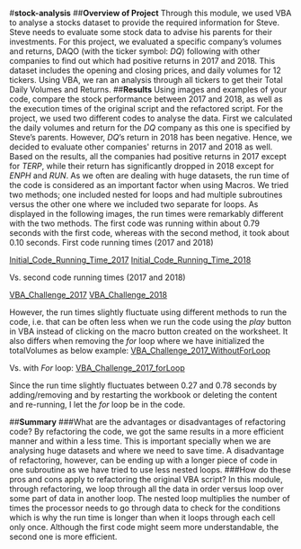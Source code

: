 #**stock-analysis**
##**Overview of Project**
Through this module, we used VBA to analyse a stocks dataset to provide the required information for Steve. Steve needs to evaluate some stock data to advise his parents for their investments. For this project, we evaluated a specific company’s volumes and returns, DAQO (with the ticker symbol: *DQ*) following with other companies to find out which had positive returns in 2017 and 2018.
This dataset includes the opening and closing prices, and daily volumes for 12 tickers. Using VBA, we ran an analysis through all tickers to get their Total Daily Volumes and Returns.
##**Results**
Using images and examples of your code, compare the stock performance between 2017 and 2018, as well as the execution times of the original script and the refactored script.
For the project, we used two different codes to analyse the data. First we calculated the daily volumes and return for the *DQ* company as this one is specified by Steve’s parents. However, *DQ*’s return in 2018 has been negative. Hence, we decided to evaluate other companies' returns in 2017 and 2018 as well.
Based on the results, all the companies had positive returns in 2017 except for *TERP*, while their return has significantly dropped in 2018 except for *ENPH* and *RUN*. 
As we often are dealing with huge datasets, the run time of the code is considered as an important factor when using Macros. We tried two methods; one included nested for loops and had multiple subroutines versus the other one where we included two separate for loops. As displayed in the following images, the run times were remarkably different with the two methods. The first code was running within about 0.79 seconds with the first code, whereas with the second method, it took about 0.10 seconds.
First code running times (2017 and 2018)

[Initial_Code_Running_Time_2017](https://github.com/zkt2018/stock-analysis/blob/main/Resources/Initial_Code_Running_Time_2017.PNG)
[Initial_Code_Running_Time_2018](https://github.com/zkt2018/stock-analysis/blob/main/Resources/Initial_Code_Running_Time_2018.PNG)

Vs. second code running times (2017 and 2018)

[VBA_Challenge_2017](https://github.com/zkt2018/stock-analysis/blob/main/Resources/VBA_Challenge_2017.png)
[VBA_Challenge_2018](https://github.com/zkt2018/stock-analysis/blob/main/Resources/VBA_Challenge_2018.png)

However, the run times slightly fluctuate using different methods to run the code, i.e. that can be often less when we run the code using the *play* button in VBA instead of clicking on the macro button created on the worksheet. It also differs when removing the *for* loop where we have initialized the totalVolumes as below example:
[VBA_Challenge_2017_WithoutForLoop](https://github.com/zkt2018/stock-analysis/blob/main/Resources/VBA_Challenge_2017_WithoutForLoop.png)

Vs. with *For* loop:
[VBA_Challenge_2017_forLoop](https://github.com/zkt2018/stock-analysis/blob/main/Resources/VBA_Challenge_2017_forLoop.png)

Since the run time slightly fluctuates between 0.27 and 0.78 seconds by adding/removing and by restarting the workbook or deleting the content and re-running, I let the *for* loop be in the code.

##**Summary**
###What are the advantages or disadvantages of refactoring code?
By refactoring the code, we got the same results in a more efficient manner and within a less time. This is important specially when we are analysing huge datasets and where we need to save time. 
A disadvantage of refactoring, however, can be ending up with a longer piece of code in one subroutine as we have tried to use less nested loops. 
###How do these pros and cons apply to refactoring the original VBA script?
In this module, through refactoring, we loop through all the data in order versus loop over some part of data in another loop. The nested loop multiplies the number of times the processor needs to go through data to check for the conditions which is why the run time is longer than when it loops through each cell only once.
Although the first code might seem more understandable, the second one is more efficient.
